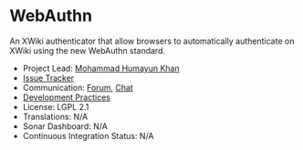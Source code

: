 # WebAuthn

<!--<Short Description of Extension, taken from the description element in the pom.xml> -->
An XWiki authenticator that allow browsers to automatically authenticate on XWiki using the new WebAuthn standard.

<!--* Project Lead: [<info taken from the jira project, e.g. Vincent Massol>](<url to user profile on xwiki.org) -->
* Project Lead: [Mohammad Humayun Khan](https://www.xwiki.org/xwiki/bin/view/XWiki/DamianArado)
* [Issue Tracker](https://jira.xwiki.org/projects/WEBAUTHN)
* Communication: [Forum](https://dev.xwiki.org/xwiki/bin/view/Community/Discuss), [Chat](https://dev.xwiki.org/xwiki/bin/view/Community/Chat)
* [Development Practices](http://dev.xwiki.org)  
* License: LGPL 2.1 
* Translations: N/A 
* Sonar Dashboard: N/A 
* Continuous Integration Status: N/A 

<!--<if single extension page> 
* [Documentation & Download](<url on e.x.o, e.g. https://extensions.xwiki.org/xwiki/bin/view/Extension/Flash+messages+application>) 
</if single extension page> 
<if several extension pages> 
* Documentation & Downloads: 
  * [<pretty name of page1, e.g. My App API](<url1 on e.x.o) 
... 
  * [<pretty name of pageN, e.g. My App API](<urlN on e.x.o) 
</if several extension pages> -->
<!--<if link pointing to all dev practices>
</if link pointing to all dev practices> 
<if no single link pointing to all dev practices> 
* Development Practices: 
  * <best practice 1, possibly with some link> 
... 
  * <best practice N, possibly with some link> 
</if no single link pointing to all dev practices>--> 
<!--* Minimal XWiki version supported: <taken from the pom.xml, e.g. XWiki 6.4.7> -->
<!--* License: <license,taken from the pom.xml, e.g. LGPL 2.1>.-->
<!--<if translation is used> 
* [Translations](<url on l10n to translations for this extension>) 
</if translation is used> 
<if translation is not used> 
</if translation is not used> -->
<!--<if sonar is used> 
* [Sonar Dashboard](<url to the project’s dashboard on sonar.xwiki.org, e.g. https://sonar.xwiki.org/dashboard/index/10464>) 
</if sonar is used> 
<if sonar is not used> -->
<!--</if sonar is not used> 
<if ci is used> 
* Continuous Integration Status: [![Build Status](https://ci.xwiki.org/job/XWiki%20Contrib/job/<job name on ci.xwiki.org>/job/master/badge/icon)](https://ci.xwiki.org/job/XWiki%20Contrib/job/<job name on ci.xwiki.org>/job/master/)
</if ci is used> 
<if ci is not used> -->
<!--</if ci is not used> 

<optional> 
## Whatever 
...
</optional> -->